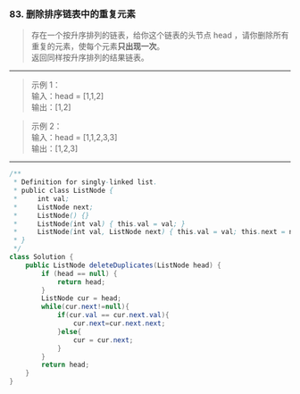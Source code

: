 ### 83. 删除排序链表中的重复元素

>存在一个按升序排列的链表，给你这个链表的头节点 head ，请你删除所有重复的元素，使每个元素**只出现一次**。   
返回同样按升序排列的结果链表。   
***

>示例 1：   
输入：head = [1,1,2]   
输出：[1,2]   

>示例 2：   
输入：head = [1,1,2,3,3]   
输出：[1,2,3]   

***
```java
/**
 * Definition for singly-linked list.
 * public class ListNode {
 *     int val;
 *     ListNode next;
 *     ListNode() {}
 *     ListNode(int val) { this.val = val; }
 *     ListNode(int val, ListNode next) { this.val = val; this.next = next; }
 * }
 */
class Solution {
    public ListNode deleteDuplicates(ListNode head) {
        if (head == null) {
            return head;
        }
        ListNode cur = head;
        while(cur.next!=null){
            if(cur.val == cur.next.val){
                cur.next=cur.next.next;
            }else{
                cur = cur.next;
            }
        }
        return head;
    }
}
```
